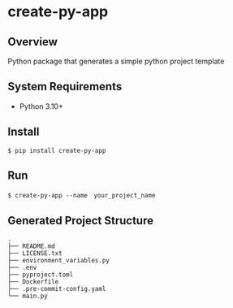 # create-py-app
## Overview
Python package that generates a simple python project template  

## System Requirements
- Python 3.10+

## Install
```
$ pip install create-py-app
```

## Run
```
$ create-py-app --name　your_project_name
```

## Generated Project Structure
```
.
├── README.md
├── LICENSE.txt
├── environment_variables.py
├── .env
├── pyproject.toml
├── Dockerfile
├── .pre-commit-config.yaml
└── main.py
```
